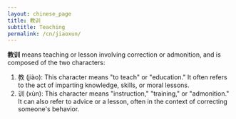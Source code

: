 ```yaml
---
layout: chinese_page
title: 教训
subtitle: Teaching
permalink: /cn/jiaoxun/
---
```


**教训** means teaching or lesson involving correction or admonition, and is composed of the two characters:

1. 教 (jiào): This character means "to teach" or "education." It often refers to the act of imparting knowledge, skills, or moral lessons.
2. 训 (xùn): This character means "instruction," "training," or "admonition." It can also refer to advice or a lesson, often in the context of correcting someone's behavior.

